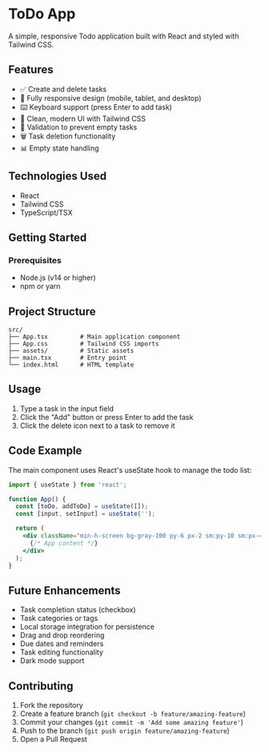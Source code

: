 # ToDo App

A simple, responsive Todo application built with React and styled with Tailwind CSS.

## Features

- ✅ Create and delete tasks
- 📱 Fully responsive design (mobile, tablet, and desktop)
- ⌨️ Keyboard support (press Enter to add task)
- 🎨 Clean, modern UI with Tailwind CSS
- 🚫 Validation to prevent empty tasks
- 🗑️ Task deletion functionality
- 📊 Empty state handling

## Technologies Used

- React
- Tailwind CSS
- TypeScript/TSX

## Getting Started

### Prerequisites

- Node.js (v14 or higher)
- npm or yarn

## Project Structure

```
src/
├── App.tsx         # Main application component
├── App.css         # Tailwind CSS imports
├── assets/         # Static assets
├── main.tsx        # Entry point
└── index.html      # HTML template
```

## Usage

1. Type a task in the input field
2. Click the "Add" button or press Enter to add the task
3. Click the delete icon next to a task to remove it

## Code Example

The main component uses React's useState hook to manage the todo list:

```jsx
import { useState } from 'react';

function App() {
  const [toDo, addToDo] = useState([]);
  const [input, setInput] = useState('');

  return (
    <div className="min-h-screen bg-gray-100 py-6 px-2 sm:py-10 sm:px-4">
      {/* App content */}
    </div>
  );
}
```

## Future Enhancements

- Task completion status (checkbox)
- Task categories or tags
- Local storage integration for persistence
- Drag and drop reordering
- Due dates and reminders
- Task editing functionality
- Dark mode support

## Contributing

1. Fork the repository
2. Create a feature branch (`git checkout -b feature/amazing-feature`)
3. Commit your changes (`git commit -m 'Add some amazing feature'`)
4. Push to the branch (`git push origin feature/amazing-feature`)
5. Open a Pull Request
